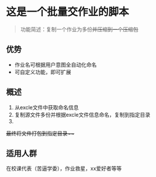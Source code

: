 # 这是一个批量交作业的脚本

> 功能简述：复制一个作业为多份<del>并压缩到一个压缩包

## 优势

* 作业名可根据用户意图全自动化命名
* 可自定义功能，即可扩展

## 概述

1. 从excle文件中获取命名信息
2. 复制源文件多份并根据excle文件信息命名，复制到指定目录
3. 
<del>最终将文件打包到指定目录~~</del>

## 适用人群

在校课代表（苦逼学委），作业救星，xx爱好者等等